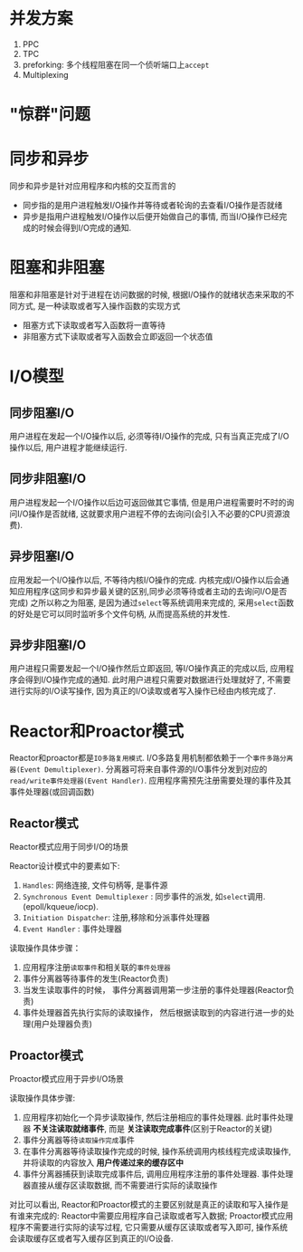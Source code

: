 # 并发方案
   1. PPC
   2. TPC
   3. preforking: 多个线程阻塞在同一个侦听端口上`accept`
   4. Multiplexing

# "惊群"问题

# 同步和异步
同步和异步是针对应用程序和内核的交互而言的
   * 同步指的是用户进程触发I/O操作并等待或者轮询的去查看I/O操作是否就绪
   * 异步是指用户进程触发I/O操作以后便开始做自己的事情, 而当I/O操作已经完成的时候会得到I/O完成的通知.

# 阻塞和非阻塞
阻塞和非阻塞是针对于进程在访问数据的时候, 根据I/O操作的就绪状态来采取的不同方式, 是一种读取或者写入操作函数的实现方式
   * 阻塞方式下读取或者写入函数将一直等待
   * 非阻塞方式下读取或者写入函数会立即返回一个状态值

# I/O模型

## 同步阻塞I/O
用户进程在发起一个I/O操作以后, 必须等待I/O操作的完成, 只有当真正完成了I/O操作以后, 用户进程才能继续运行.
## 同步非阻塞I/O
用户进程发起一个I/O操作以后边可返回做其它事情, 但是用户进程需要时不时的询问I/O操作是否就绪, 这就要求用户进程不停的去询问(会引入不必要的CPU资源浪费).
## 异步阻塞I/O
应用发起一个I/O操作以后, 不等待内核I/O操作的完成. 内核完成I/O操作以后会通知应用程序(这同步和异步最关键的区别,同步必须等待或者主动的去询问I/O是否完成)
之所以称之为阻塞, 是因为通过`select`等系统调用来完成的, 采用`select`函数的好处是它可以同时监听多个文件句柄, 从而提高系统的并发性.
## 异步非阻塞I/O
用户进程只需要发起一个I/O操作然后立即返回, 等I/O操作真正的完成以后, 应用程序会得到I/O操作完成的通知.
此时用户进程只需要对数据进行处理就好了, 不需要进行实际的I/O读写操作, 因为真正的I/O读取或者写入操作已经由内核完成了.


# Reactor和Proactor模式

Reactor和proactor都是`IO多路复用模式`. I/O多路复用机制都依赖于一个`事件多路分离器(Event Demultiplexer)`.
分离器可将来自事件源的I/O事件分发到对应的`read/write事件处理器(Event Handler)`.
应用程序需预先注册需要处理的事件及其事件处理器(或回调函数)

## Reactor模式
Reactor模式应用于同步I/O的场景

Reactor设计模式中的要素如下:
   1. `Handles`: 网络连接, 文件句柄等, 是事件源
   2. `Synchronous Event Demultiplexer` : 同步事件的派发, 如`select`调用.(epoll/kqueue/iocp).
   3. `Initiation Dispatcher`: 注册,移除和分派事件处理器
   4. `Event Handler` : 事件处理器

读取操作具体步骤：
   1. 应用程序注册`读取事件`和相关联的`事件处理器`
   2. 事件分离器等待事件的发生(Reactor负责)
   3. 当发生读取事件的时候， 事件分离器调用第一步注册的事件处理器(Reactor负责)
   4. 事件处理器首先执行实际的读取操作， 然后根据读取到的内容进行进一步的处理(用户处理器负责)

## Proactor模式
Proactor模式应用于异步I/O场景

读取操作具体步骤:
   1. 应用程序初始化一个异步读取操作, 然后注册相应的事件处理器. 此时事件处理器 **不关注读取就绪事件**, 而是 **关注读取完成事件**(区别于Reactor的关键)
   2. 事件分离器等待`读取操作完成`事件
   3. 在事件分离器等待读取操作完成的时候, 操作系统调用内核线程完成读取操作, 并将读取的内容放入 **用户传递过来的缓存区中**
   4. 事件分离器捕获到读取完成事件后, 调用应用程序注册的事件处理器. 事件处理器直接从缓存区读取数据, 而不需要进行实际的读取操作

对比可以看出, Reactor和Proactor模式的主要区别就是真正的读取和写入操作是有谁来完成的: Reactor中需要应用程序自己读取或者写入数据; Proactor模式应用程序不需要进行实际的读写过程, 它只需要从缓存区读取或者写入即可, 操作系统会读取缓存区或者写入缓存区到真正的I/O设备.
